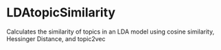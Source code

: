 # LDAtopicSimilarity
Calculates the similarity of topics in an LDA model using cosine similarity, Hessinger Distance, and topic2vec 

